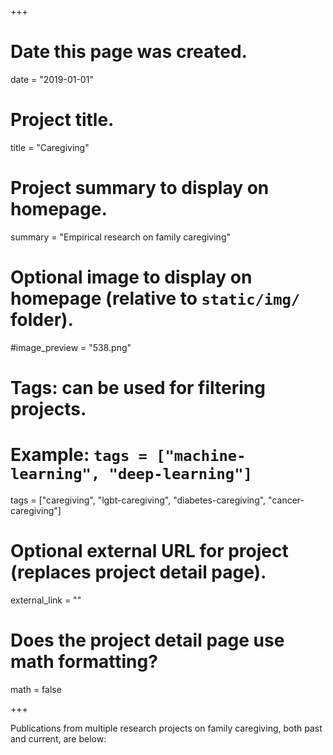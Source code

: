 +++
# Date this page was created.
date = "2019-01-01"

# Project title.
title = "Caregiving"

# Project summary to display on homepage.
summary = "Empirical research on family caregiving"

# Optional image to display on homepage (relative to `static/img/` folder).
#image_preview = "538.png"

# Tags: can be used for filtering projects.
# Example: `tags = ["machine-learning", "deep-learning"]`
tags = ["caregiving", "lgbt-caregiving", "diabetes-caregiving", "cancer-caregiving"]

# Optional external URL for project (replaces project detail page).
external_link = ""

# Does the project detail page use math formatting?
math = false

+++

Publications from multiple research projects on family caregiving, both past and current, are below: